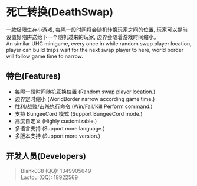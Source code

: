 # 死亡转换(DeathSwap)
一款极限生存小游戏, 每隔一段时间将会随机转换玩家之间的位置, 玩家可以提前设置好陷阱送给下一个随机过来的玩家, 边界会随着游戏时间缩小。  
An similar UHC minigame, every once in while random swap player location, player can build traps wait for the next swap player to here, world border will follow game time to narrow.

## 特色(Features)
* 每隔一段时间随机互换位置 (Random swap player location.)
* 边界定时缩小 (WorldBorder narrow according game time.)
* 胜利/战败/击杀执行命令 (Win/Fail/Kill Perform command.)
* 支持 BungeeCord 模式 (Support BungeeCord mode.)
* 高度自定义 (Highly customizable.)
* 多语言支持 (Support more language.)
* 多版本支持 (Support more version.)

## 开发人员(Developers)
> Blank038 (QQ): 1349905649  
> Laotou (QQ): 18922569